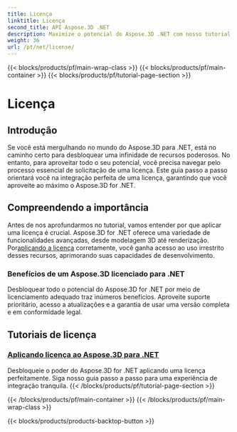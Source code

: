 ```yaml
---
title: Licença
linktitle: Licença
second_title: API Aspose.3D .NET
description: Maximize o potencial do Aspose.3D .NET com nosso tutorial detalhado sobre aplicação de licenças. Garanta um processo de integração perfeito e desbloqueie seus recursos poderosos.
weight: 36
url: /pt/net/license/
---
```


{{< blocks/products/pf/main-wrap-class >}}
{{< blocks/products/pf/main-container >}}
{{< blocks/products/pf/tutorial-page-section >}}

# Licença

## Introdução

Se você está mergulhando no mundo do Aspose.3D para .NET, está no caminho certo para desbloquear uma infinidade de recursos poderosos. No entanto, para aproveitar todo o seu potencial, você precisa navegar pelo processo essencial de solicitação de uma licença. Este guia passo a passo orientará você na integração perfeita de uma licença, garantindo que você aproveite ao máximo o Aspose.3D for .NET.

## Compreendendo a importância

 Antes de nos aprofundarmos no tutorial, vamos entender por que aplicar uma licença é crucial. Aspose.3D for .NET oferece uma variedade de funcionalidades avançadas, desde modelagem 3D até renderização. Por[aplicando a licença](./apply-license/) corretamente, você ganha acesso ao uso irrestrito desses recursos, aprimorando suas capacidades de desenvolvimento.

### Benefícios de um Aspose.3D licenciado para .NET

Desbloquear todo o potencial do Aspose.3D for .NET por meio de licenciamento adequado traz inúmeros benefícios. Aproveite suporte prioritário, acesso a atualizações e a garantia de usar uma versão completa e em conformidade legal.

## Tutoriais de licença
### [Aplicando licença ao Aspose.3D para .NET](./apply-license/)
Desbloqueie o poder do Aspose.3D for .NET aplicando uma licença perfeitamente. Siga nosso guia passo a passo para uma experiência de integração tranquila.
{{< /blocks/products/pf/tutorial-page-section >}}

{{< /blocks/products/pf/main-container >}}
{{< /blocks/products/pf/main-wrap-class >}}

{{< blocks/products/products-backtop-button >}}
